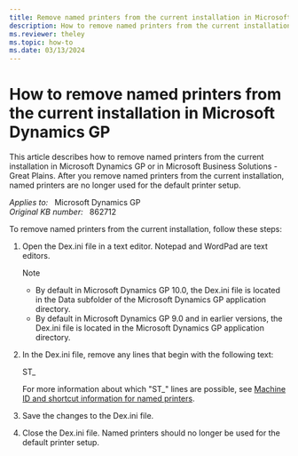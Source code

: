 ```yaml
---
title: Remove named printers from the current installation in Microsoft Dynamics GP
description: How to remove named printers from the current installation in Microsoft Dynamics GP.
ms.reviewer: theley
ms.topic: how-to
ms.date: 03/13/2024
---
```

# How to remove named printers from the current installation in Microsoft Dynamics GP

This article describes how to remove named printers from the current installation in Microsoft Dynamics GP or in Microsoft Business Solutions - Great Plains. After you remove named printers from the current installation, named printers are no longer used for the default printer setup.

_Applies to:_ &nbsp; Microsoft Dynamics GP  
_Original KB number:_ &nbsp; 862712

To remove named printers from the current installation, follow these steps:

1. Open the Dex.ini file in a text editor. Notepad and WordPad are text editors.

    > [!NOTE]
    >
    > - By default in Microsoft Dynamics GP 10.0, the Dex.ini file is located in the Data subfolder of the Microsoft Dynamics GP application directory.
    > - By default in Microsoft Dynamics GP 9.0 and in earlier versions, the Dex.ini file is located in the Microsoft Dynamics GP application directory.

2. In the Dex.ini file, remove any lines that begin with the following text:

    ST_

    For more information about which "ST_" lines are possible, see [Machine ID and shortcut information for named printers](https://support.microsoft.com/topic/machine-id-and-shortcut-information-for-named-printers-edf2f58b-2e1d-817e-f904-7827e84f56c3).

3. Save the changes to the Dex.ini file.
4. Close the Dex.ini file. Named printers should no longer be used for the default printer setup.
